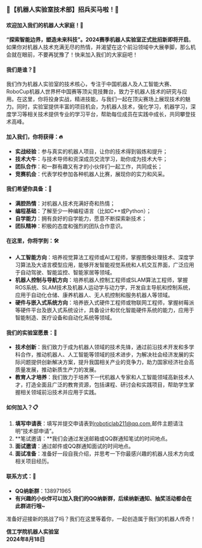 ### 🤖【机器人实验室技术部】招兵买马啦！🚀

#### 欢迎加入我们的机器人大家庭！🎉

**“探索智能边界，塑造未来科技”。2024赛季机器人实验室正式批招新即将开启**。如果你对机器人技术充满无尽的热情，并渴望在这个前沿领域中大展拳脚，那么机会就在眼前，不要再犹豫了！快来加入我们的大家庭吧！

#### 我们是谁？🤖

我们作为机器人实验室的技术核心，专注于中国机器人及人工智能大赛、RoboCup机器人世界杯中国赛等顶尖竞技舞台，致力于机器人技术的研究与应用。在这里，你将投身实战，精进技能，与我们一起在顶尖赛场上展现技术的魅力。同时，实验室提供丰富的项目机会，为机器人技术，强化学习，机器学习，深度学习等相关技术提供专业的学习平台，帮助每位成员在实践中成长，共同攀登技术高峰。

#### 加入我们，你将获得：🔥

- **实战经验**：参与真实的机器人项目，让你的技术得到锻炼和提升；
- **技术大牛**：与技术导师和资深成员交流学习，助你成为技术大牛；
- **团队合作**：和一群有趣又有才的小伙伴们一起工作，共同成长；
- **竞赛机会**：代表学校参加各种机器人比赛，展现你的实力和风采。

#### 我们希望你具备：🌟

- **满腔热情**：对机器人技术充满好奇和热情；
- **编程基础**：了解至少一种编程语言（比如C++或Python）；
- **自学能力**：拥有良好的自学能力，愿意不断探索新技术；
- **团队精神**：积极的态度和强烈的团队合作意识。

#### 在这里，你将学到：🛠️

- **人工智能方向**：培养视觉算法工程师或AI工程师，掌握图像处理技术、深度学习算法及大语言模型应用，能够开发智能视觉系统和人机交互界面，广泛应用于自动驾驶、智能监控、智能家居等领域。
- **机器人控制与导航方向**：培养机器人控制工程师或SLAM算法工程师，掌握ROS系统、SLAM技术及机器人运动学与动力学，开发自主导航和控制系统，应用于自动化仓储、康养机器人、无人机控制和服务机器人等领域。
- **硬件与嵌入式系统方向**：培养嵌入式硬件工程师或物联网工程师，掌握树莓派等硬件平台及嵌入式系统设计，具备设计和优化智能硬件系统的能力，应用于智能制造、医疗设备和自动化系统等领域。

#### 我们的实验室愿景：🌈

- **技术创新**：我们致力于成为机器人领域的技术先锋，通过前沿技术开发和多学科合作，推动机器人、人工智能等领域的技术进步，为解决社会经济发展的实际问题提供创新解决方案，提升我国相关产业的竞争力，助力国家经济社会高质量发展，推动新质生产力的发展。
- **教育人才培养**：我们致力于培养下一代机器人专家和人工智能领域高新技术人才，打造全面且广泛的教育资源，包括课程、研讨会和实践项目，帮助学生掌握相关领域前沿技术并应用于实践。

#### 如何加入？📋

1. **填写申请表**：填写并提交申请表到<roboticlab211@qq.com>,邮件主题请注明“技术部申请”。
2. **笔试邀请：**我们会通过发送邮箱或QQ群通知笔试的时间地点。
3. **面试邀请**：通过邮件或QQ群通知面试的时间地点。
4. **面试准备**：准备好一段自我介绍，并思考一下你最感兴趣的机器人技术方向或相关项目经历。

#### 联系方式：📧

- **QQ纳新群**：138971965
- **有兴趣的小伙伴可以加入我们的QQ纳新群，后续纳新通知、抽奖活动都会在此群进行哦~**

准备好迎接新的挑战了吗？我们在这里等着你，一起创造属于我们的机器人传奇！

**信工学院机器人实验室**  
**2024年8月18日**
